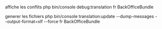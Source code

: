  affiche les conflits
 php bin/console debug:translation fr BackOfficeBundle

 generer les fichiers
 php bin/console translation:update --dump-messages --output-format=xlf --force fr BackOfficeBundle
 
